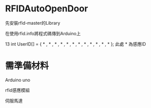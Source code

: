 # RFIDAutoOpenDoor

先安裝rfid-master的Library

在使用rfid.info將程式碼傳到Arduino上

13 int UserID[] = { * , * , * , * , * , * , * , * , * , * , * , * }; 此處 * 為感應ID

# 需準備材料

Arduino uno

rfid感應模組

伺服馬達
